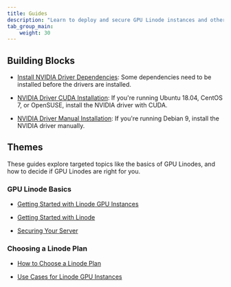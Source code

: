 ```yaml
---
title: Guides
description: "Learn to deploy and secure GPU Linode instances and other guides on related topics."
tab_group_main:
    weight: 30
---
```


## Building Blocks

- [Install NVIDIA Driver Dependencies](/docs/products/compute/gpu/guides/install-nvidia-driver-dependencies/): Some dependencies need to be installed before the drivers are installed.

- [NVIDIA Driver CUDA Installation](/docs/products/compute/gpu/guides/install-nvidia-drivers-with-cuda/): If you're running Ubuntu 18.04, CentOS 7, or OpenSUSE, install the NVIDIA driver with CUDA.

- [NVIDIA Driver Manual Installation](/docs/products/compute/gpu/guides/install-nvidia-drivers-manually/): If you're running Debian 9, install the NVIDIA driver manually.

## Themes

These guides explore targeted topics like the basics of GPU Linodes, and how to decide if GPU Linodes are right for you.

### GPU Linode Basics

- [Getting Started with Linode GPU Instances](/docs/platform/linode-gpu/getting-started-with-gpu/)

- [Getting Started with Linode](/docs/getting-started/)

- [Securing Your Server](/docs/security/basics/securing-your-server/)

### Choosing a Linode Plan

- [How to Choose a Linode Plan](/docs/platform/how-to-choose-a-linode-plan/#4-gpu-instances)

- [Use Cases for Linode GPU Instances](/docs/platform/linode-gpu/why-linode-gpu/)
